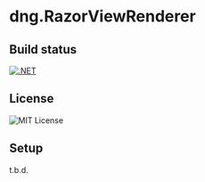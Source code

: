 # dng.RazorViewRenderer


## Build status
[![.NET](https://github.com/dotnetgeek/dng.RazorViewRenderer/actions/workflows/dotnet.yml/badge.svg)](https://github.com/dotnetgeek/dng.RazorViewRenderer/actions/workflows/dotnet.yml)

## License
![MIT License](https://img.shields.io/badge/license-MIT-orange.svg)


## Setup

t.b.d.

